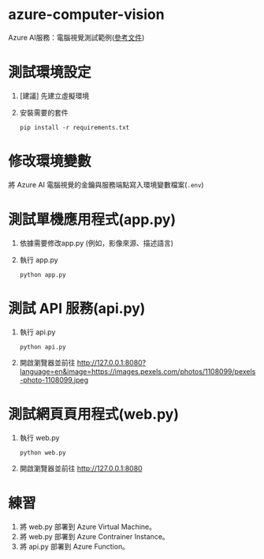 # azure-computer-vision
Azure AI服務：電腦視覺測試範例([參考文件](https://learn.microsoft.com/en-us/python/api/overview/azure/cognitiveservices-vision-computervision-readme?view=azure-python-previous))

# 測試環境設定
 1. [建議] 先建立虛擬環境
 2. 安裝需要的套件

    `pip install -r requirements.txt`
 
# 修改環境變數
將 Azure AI 電腦視覺的金鑰與服務端點寫入環境變數檔案(`.env`)

 # 測試單機應用程式(app.py)
1. 依據需要修改app.py (例如，影像來源、描述語言)
2. 執行 app.py

   `python app.py`

# 測試 API 服務(api.py)
1. 執行 api.py

    `python api.py`
2. 開啟瀏覽器並前往 http://127.0.0.1:8080?language=en&image=https://images.pexels.com/photos/1108099/pexels-photo-1108099.jpeg

# 測試網頁頁用程式(web.py)
1. 執行 web.py

   `python web.py`
2. 開啟瀏覽器並前往 http://127.0.0.1:8080

# 練習
1. 將 web.py 部署到 Azure Virtual Machine。
2. 將 web.py 部署到 Azure Contrainer Instance。
3. 將 api.py 部署到 Azure Function。